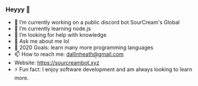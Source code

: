 ### Heyyy 👋

- 🔭 I’m currently working on a public discord bot SourCream's Global
- 🌱 I’m currently learning node.js
- 🤔 I’m looking for help with knowledge
- 💬 Ask me about me lol
- 🥅 2020 Goals: learn many more programming languages
- 📫 How to reach me: dallinheath@gmail.com
- Website: https://sourcreambot.xyz
- ⚡ Fun fact: I enjoy software development and am always looking to learn more.

<!--
**SourCreamCulture/SourCreamCulture** is a ✨ _special_ ✨ repository because its `README.md` (this file) appears on your GitHub profile.

Here are some ideas to get you started:

- 🔭 I’m currently working on a public discord bot
- 🌱 I’m currently learning node.js
- 👯 I’m looking to collaborate on nothing atm
- 🤔 I’m looking for help with nothing atm
- 💬 Ask me about me lol
- 📫 How to reach me: dallinheath@gmail.com
- ⚡ Fun fact: I enjoy software development and am always looking to learn more.
-->
